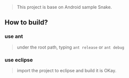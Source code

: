 > This project is base on Android sample Snake.

## How to build?

### use ant
> under the root path, typing `ant release` or `ant debug`

### use eclipse
> import the project to eclipse and build it is OKay.
